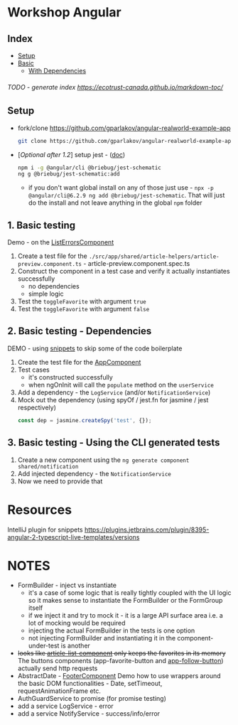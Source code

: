 # Workshop Angular
## Index
 - [Setup](#setup)
 - [Basic](#1-basic-testing)
    - [With Dependencies](#2-basic-testing---dependencies)

###### TODO - generate index https://ecotrust-canada.github.io/markdown-toc/

## Setup

- fork/clone https://github.com/gparlakov/angular-realworld-example-app
    ```bash
    git clone https://github.com/gparlakov/angular-realworld-example-app
    ```

- [_Optional_ _after 1.2_] setup jest - ([doc](https://github.com/briebug/jest-schematic#usage-))
    ```bash
    npm i -g @angular/cli @briebug/jest-schematic
    ng g @briebug/jest-schematic:add
    ```
    - if you don't want global install on any of those just use - `npx -p @angular/cli@6.2.9 ng add @briebug/jest-schematic`. That will just do the install and not leave anything in the global `npm` folder

## 1. Basic testing
Demo - on the [ListErrorsComponent](./src/app/shared/list-errors.component.ts)
 1. Create a test file for the `./src/app/shared/article-helpers/article-preview.component.ts` - article-preview.component.spec.ts
 2. Construct the component in a test case and verify it actually instantiates successfully
    - no dependencies
    - simple logic
 3. Test the `toggleFavorite` with argument `true`
 4. Test the `toggleFavorite` with argument `false`

 ## 2. Basic testing - Dependencies
 DEMO - using [snippets](https://github.com/BeastCode/VSCode-Angular-TypeScript-Snippets)  to skip some of the code boilerplate

  1. Create the test file for the [AppComponent](./src/app/app.component.ts)
  2. Test cases
      - it's constructed successfully
      - when ngOnInit will call the `populate` method on the `userService`
  3. Add a dependency - the `LogService` (and/or `NotificationService`)
  4. Mock out the dependency (using spyOf / jest.fn for jasmine / jest respectively)
      ```ts
      const dep = jasmine.createSpy('test', {});
      ```

## 3. Basic testing - Using the CLI generated tests
  1. Create a new component using the `ng generate component shared/notification`
  2. Add injected dependency - the `NotificationService`
  3. Now we need to provide that

# Resources
IntelliJ plugin for snippets https://plugins.jetbrains.com/plugin/8395-angular-2-typescript-live-templates/versions

# NOTES
- FormBuilder - inject vs instantiate
  - it's a case of some logic that is really tightly coupled with the UI logic so it makes sense to instantiate the FormBuilder or the FormGroup itself
  - if we inject it and try to mock it - it is a large API surface area i.e. a lot of mocking would be required
  - injecting the actual FormBuilder in the tests is one option
  - not injecting FormBuilder and instantiating it in the component-under-test is another
- ~~looks like [article-list-component](./src/app/shared/article-helpers/article-list.component.ts) only keeps the favorites in its memory~~ The buttons components (app-favorite-button and [app-follow-button](./src/app/shared/buttons/follow-button.component.ts#L23)) actually send http requests
- AbstractDate - [FooterComponent](./src/app/shared/layout/footer.component.ts) Demo how to use wrappers around the basic DOM functionalities - Date, setTimeout, requestAnimationFrame etc.
- AuthGuardService to promise (for promise testing)
- add a service LogService - error
- add a service NotifyService - success/info/error
